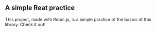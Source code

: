 ## A simple Reat practice

This project, made with React.js, is a simple practice of the basics of this library. Check it out!
